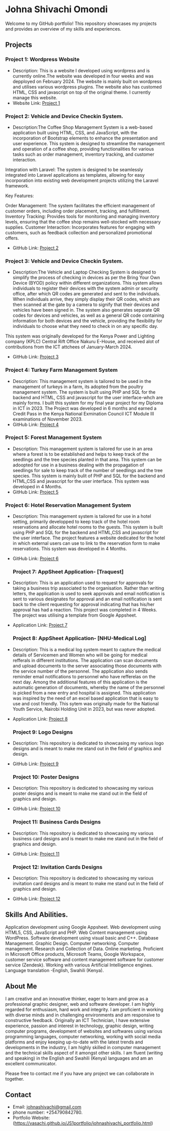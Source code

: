 # Johna Shivachi Omondi 

Welcome to my GitHub portfolio! This repository showcases my projects and provides an overview of my skills and experiences.

## Projects

### Project 1: Wordpress Website
- Description: This is a website I developed using wordpress and is currently online.The website was developed in four weeks and was depployed on February 2024. The website is mainly built on wordpress and utilises various wordpress plugins. The website also has customed HTML, CSS and javascript on top of the original theme. I currently manage this website.
- Website Link: [Project 1](https://www.drugfreekenya.org)

### Project 2: Vehicle and Device Checkin System.
- Description:The Coffee Shop Management System is a web-based application built using HTML, CSS, and JavaScript, with the incorporation of Bootstrap elements to enhance the presentation and user experience. This system is designed to streamline the management and operation of a coffee shop, providing functionalities for various tasks such as order management, inventory tracking, and customer interaction.

Integration with Laravel: The system is designed to be seamlessly integrated into Laravel applications as templates, allowing for easy incorporation into existing web development projects utilizing the Laravel framework.

Key Features:

Order Management: The system facilitates the efficient management of customer orders, including order placement, tracking, and fulfillment.
Inventory Tracking: Provides tools for monitoring and managing inventory levels, ensuring that the coffee shop remains well-stocked with necessary supplies.
Customer Interaction: Incorporates features for engaging with customers, such as feedback collection and personalized promotional offers.

- GitHub Link: [Project 2](https://github.com/vasachi/Coffee-Shop-System)

### Project 3: Vehicle and Device Checkin System.
- Description:The Vehicle and Laptop Checking System is designed to simplify the process of checking in devices as per the Bring Your Own Device (BYOD) policy within different organizations. This system allows individuals to register their devices with the system admin or security office, after which QR codes are generated and sent to the individuals. When individuals arrive, they simply display their QR codes, which are then scanned at the gate by a camera to signify that their devices and vehicles have been signed in. The system also generates separate QR codes for devices and vehicles, as well as a general QR code containing information for both devices and the vehicle, providing the flexibility for individuals to choose what they need to check in on any specific day.

This system was originally developed for the Kenya Power and Lighting company (KPLC) Central Rift Office Nakuru E-House, and received alot of contributions from the ICT attchees of 
January-March 2024.

- GitHub Link: [Project 3](https://github.com/vasachi/E-house-project)

### Project 4: Turkey Farm Management System
- Description: This management system is tailored to be used in the management of turkeys in a farm, its adopted from the poultry management system.
  The system is built using PHP and SQL for the backend and HTML, CSS and javascript for the user interface-whch are mainly forms. I built this system for my final year
  project for my Diploma in ICT in 2023. The Project was developed in 6 months and earned a Credit Pass in the Kenya National Exmination Council ICT Module III examinations of November 2023.
- GitHub Link: [Project 4](https://github.com/vasachi/The-JS-Turkey-Farm-Management-System)

### Project 5: Forest Management System
- Description: This management system is tailored for use in an area where a forest is to be established and helps to keep track of the seedlings and the tree species planted in that
  area. This system can be adoopted for use in a business dealing with the propagation of seedlings for sale to keep track of the number of seedlings and the tree species. This system is mainly bulit of PHP and SQL for the backend and HTML,CSS and javascript for the user interface. This system was developed in 4 Months.
- GitHub Link: [Project 5](https://github.com/vasachi/forest-management-system/tree/main/forest%20mngmnt%20sytem)

### Project 6: Hotel Reservation Management System
- Description: This management system is tailored for use in a hotel setting, primarily developped to keep track of the hotel room reservations and allocate hotel rooms to the
  guests. This system is built using PHP and SQL for the backend and HTML,CSS and javascript for the user interface. The project features a website dedicated for the hotel
  in which external users can use to link to the reservation form to make reservations. This system was developed in 4 Months.
- GitHub Link: [Project 6](https://github.com/vasachi/comfort-hotel-management-system)

  ### Project 7: AppSheet Application- [Traquest]
- Description: This is an application used to request for approvals for taking a business trip associated to the organisation.
  Rather than writing letters, the application is used to seek approvals and email notification is sent to various designates for approval and an email notification
  is sent back to the client requesting for approval indicating that has his/her approval has had a reaction. This project was completed in 4 Weeks. The project was utilising a 
  template from Google Appsheet.
- Application Link: [Project 7](https://www.appsheet.com/start/453fc264-77b4-4e41-8872-306aa733ced3)

  ### Project 8: AppSheet Application- [NHU-Medical Log]
- Description: This is a medical log system meant to capture the medical details of Servicemen and Women
  who will be going for medical refferals in different institutions. The application can scan documents and upload documents to the server associating those documents with the
  service number of the personnel. The application also sends reminder email notifications to personnel who have refferelas on the next day.
  Among the additional features of this application is the automatic generation of documents, whereby the name of the personnel is picked from a new entry and hospital
  is assigned. This application was inspired by the need of an excel based application that is easy to use and cost friendly. This sytem was originally made for the National Youth 
  Service, Nairobi Holding Unit in 2023, but was never adopted.
- Application Link: [Project 8](https://www.appsheet.com/start/342ea110-94ff-45f2-bc87-0995bbb39705)  

  ### Project 9: Logo Designs
- Description: This repository is dedicated to showcasing my various logo designs and is meant to make me stand out in the field of graphics and design.
- GitHub Link: [Project 9](https://github.com/vasachi/logo-designs)

  ### Project 10: Poster Designs
- Description: This repository is dedicated to showcasing my various poster designs and is meant to make me stand out in the field of graphics and design.
- GitHub Link: [Project 10](https://github.com/vasachi/Poster-Design)

  ### Project 11: Business Cards Designs
- Description: This repository is dedicated to showcasing my various business card designs and is meant to make me stand out in the field of graphics and design.
- GitHub Link: [Project 11](https://github.com/vasachi/Business-Cards)

  ### Project 12: Invitation Cards Designs
- Description: This repository is dedicated to showcasing my various invitation card designs and is meant to make me stand out in the field of graphics and design.
- GitHub Link: [Project 12](https://github.com/vasachi/Invitation-Cards)


## Skills And Abilities.
Application development using Google Appsheet.
Web development using HTML5, CSS, JavaScript and PHP.
Web Content management using WordPress.
Software development using visual basic and C++.
Database Management.
Graphic Design.
Computer networking.
Computer management.
Research and Collection of Data.
Online marketing.
Proficient in Microsoft Office products, Microsoft Teams, Google Workspace, customer service software and content management software for customer service (Zendesk).
Working with various Artificial Intelligence engines.
Language translation -English, Swahili (Kenya).

## About Me

I am creative and an innovative thinker, eager to learn and grow as a professional graphic designer, web and software developer. 
I am highly regarded for enthusiasm, hard work and integrity. I am proficient in working with diverse minds and in challenging environments 
and am responsive to constructive feedback. Originally an ICT Technician, I have extensive experience, passion and interest in technology, 
graphic design, writing computer programs, development of websites and softwares using various programming languages, computer networking, 
working with social media platforms and enjoy keeping up-to-date with the latest trends and developments in the industry, I am highly skilled 
in computer management and the technical skills aspect of it amongst other skills.
I am fluent (writing and speaking) in the English and Swahili (Kenya) languages and am an excellent communicator.

Please free to contact me if you have any project we can collaborate in together.

## Contact

- Email: johnashivachi@gmail.com
- phone  number: +254790842780.
- Portfolio Website:(https://vasachi.github.io/JS1portfolio/johnashivachi_portfolio.html)


